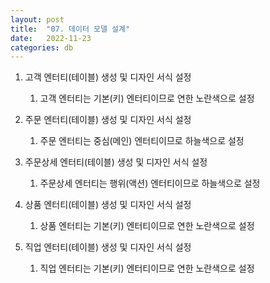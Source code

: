```yaml
---
layout: post
title:  "07. 데이터 모델 설계"
date:   2022-11-23
categories: db
---
```

1. 고객 엔터티(테이블) 생성 및 디자인 서식 설정

    1) 고객 엔터티는 기본(키) 엔터티이므로 연한 노란색으로 설정 

2. 주문 엔터티(테이블) 생성 및 디자인 서식 설정

    1) 주문 엔터티는 중심(메인) 엔터티이므로 하늘색으로 설정

3. 주문상세 엔터티(테이블) 생성 및 디자인 서식 설정

    1) 주문상세 엔터티는 행위(액션) 엔터티이므로 하늘색으로 설정

4. 상품 엔터티(테이블) 생성 및 디자인 서식 설정

    1) 상품 엔터티는 기본(키) 엔터티이므로 연한 노란색으로 설정

5. 직업 엔터티(테이블) 생성 및 디자인 서식 설정

    1) 직업 엔터티는 기본(키) 엔터티이므로 연한 노란색으로 설정